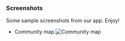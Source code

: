 ### Screenshots
Some sample screenshots from our app. Enjoy!

- Community map
![Community map]([http://url/to/img.png](https://github.com/plamen9/NutriFIX/blob/main/screenshots/community.png?raw=true))

